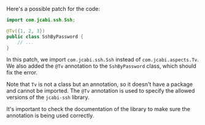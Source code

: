 Here's a possible patch for the code:

```java
import com.jcabi.ssh.Ssh;

@Tv({1, 2, 3})
public class SshByPassword {
    // ...
}
```

In this patch, we import `com.jcabi.ssh.Ssh` instead of `com.jcabi.aspects.Tv`. We also added the `@Tv` annotation to the `SshByPassword` class, which should fix the error.

Note that `Tv` is not a class but an annotation, so it doesn't have a package and cannot be imported. The `@Tv` annotation is used to specify the allowed versions of the `jcabi-ssh` library.

It's important to check the documentation of the library to make sure the annotation is being used correctly.